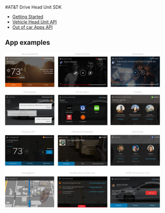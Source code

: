 #AT&T Drive Head Unit SDK

- [Getting Started](Setup.md)
- [Vehicle Head Unit API](VehicleAPI.md)
- [Out of car Apps API](http://ericsson-innovate.github.io/hackathon-portal/#/api-documentation)

## App examples
<img src="/att-drive-apps-onesheet.png">
